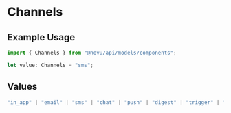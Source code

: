 # Channels

## Example Usage

```typescript
import { Channels } from "@novu/api/models/components";

let value: Channels = "sms";
```

## Values

```typescript
"in_app" | "email" | "sms" | "chat" | "push" | "digest" | "trigger" | "delay" | "custom"
```